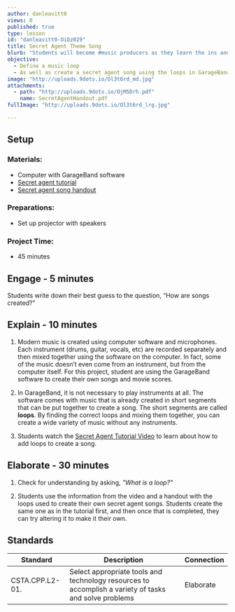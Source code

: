 ```yaml
---
author: danleavitt0
views: 0
published: true
type: lesson
id: "danleavitt0-OiDz029"
title: Secret Agent Theme Song
blurb: "Students will become #music producers as they learn the ins and outs of creating their own songs using #GarageBand."
objective: 
  - Define a music loop
  - As well as create a secret agent song using the loops in GarageBand
image: "http://uploads.9dots.io/Ol3t6rd_md.jpg"
attachments: 
  - path: "http://uploads.9dots.io/OjM5Drh.pdf"
    name: SecretAgentHandout.pdf
fullImage: "http://uploads.9dots.io/Ol3t6rd_lrg.jpg"

---
```


## Setup

### Materials:

- Computer with GarageBand software
- [Secret agent tutorial](https://www.youtube.com/watch?v=HMuQchbJRG0)
- [Secret agent song handout](http://uploads.9dots.io/OjM5Drh.pdf)

### Preparations:

- Set up projector with speakers

### Project Time:

- 45 minutes
 
## Engage - 5 minutes

Students write down their best guess to the question, “How are songs created?”

## Explain - 10 minutes

1. Modern music is created using computer software and microphones. Each instrument (drums, guitar, vocals, etc) are recorded separately and then mixed together using the software on the computer. In fact, some of the music doesn’t even come from an instrument, but from the computer itself. For this project, student are using the GarageBand software to create their own songs and movie scores.

2. In GarageBand, it is not necessary to play instruments at all. The software comes with music that is already created in short segments that can be put together to create a song. The short segments are called **loops**. By finding the correct loops and mixing them together, you can create a wide variety of music without any instruments.

3. Students watch the [Secret Agent Tutorial Video](https://www.youtube.com/watch?v=HMuQchbJRG0) to learn about how to add loops to create a song.

## Elaborate - 30 minutes

1. Check for understanding by asking, _"What is a loop?"_

2. Students use the information from the video and a handout with the loops used to create their own secret agent songs. Students create the same one as in the tutorial first, and then once that is completed, they can try altering it to make it their own.

## Standards

| Standard      | Description   | Connection  |
| ------------- |---------------| ------|
| CSTA.CPP.L2-01. | Select appropriate tools and technology resources to accomplish a variety of tasks and solve problems | Elaborate |

